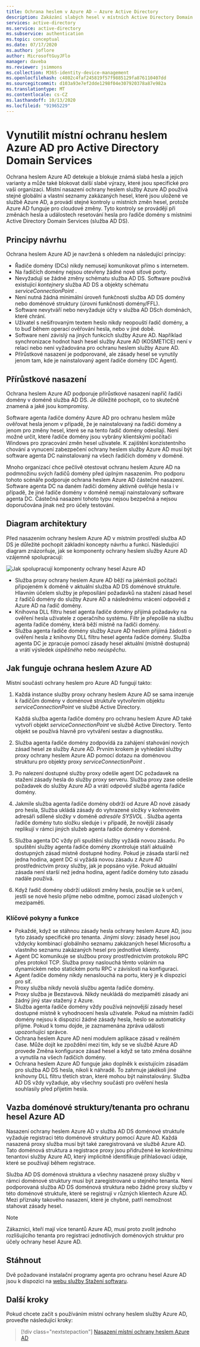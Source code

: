 ```yaml
---
title: Ochrana heslem v Azure AD – Azure Active Directory
description: Zakázání slabých hesel v místních Active Directory Domain Services prostředí pomocí ochrany heslem Azure AD
services: active-directory
ms.service: active-directory
ms.subservice: authentication
ms.topic: conceptual
ms.date: 07/17/2020
ms.author: joflore
author: MicrosoftGuyJFlo
manager: daveba
ms.reviewer: jsimmons
ms.collection: M365-identity-device-management
ms.openlocfilehash: c4802c4faf245819f57f9885129fa876110407dd
ms.sourcegitcommit: d103a93e7ef2dde1298f04e307920378a87e982a
ms.translationtype: MT
ms.contentlocale: cs-CZ
ms.lasthandoff: 10/13/2020
ms.locfileid: "91965229"
---
```

# <a name="enforce-on-premises-azure-ad-password-protection-for-active-directory-domain-services"></a>Vynutilit místní ochranu heslem Azure AD pro Active Directory Domain Services

Ochrana heslem Azure AD detekuje a blokuje známá slabá hesla a jejich varianty a může také blokovat další slabé výrazy, které jsou specifické pro vaši organizaci. Místní nasazení ochrany heslem služby Azure AD používá stejné globální a vlastní seznamy zakázaných hesel, které jsou uložené ve službě Azure AD, a provádí stejné kontroly u místních změn hesel, protože Azure AD funguje pro cloudové změny. Tyto kontroly se provádějí při změnách hesla a událostech resetování hesla pro řadiče domény s místními Active Directory Domain Services (služba AD DS).

## <a name="design-principles"></a>Principy návrhu

Ochrana heslem Azure AD je navržená s ohledem na následující principy:

* Řadiče domény (DCs) nikdy nemusejí komunikovat přímo s internetem.
* Na řadičích domény nejsou otevřeny žádné nové síťové porty.
* Nevyžadují se žádné změny schématu služba AD DS. Software používá existující *kontejnery* služba AD DS a objekty schématu *serviceConnectionPoint* .
* Není nutná žádná minimální úroveň funkčnosti služba AD DS domény nebo doménové struktury (úrovni funkčnosti domény/FFL).
* Software nevytváří nebo nevyžaduje účty v služba AD DSch doménách, které chrání.
* Uživatel s nešifrovaným textem heslo nikdy neopouští řadič domény, a to buď během operací ověřování hesla, nebo v jiné době.
* Software není závislý na jiných funkcích služby Azure AD. Například synchronizace hodnot hash hesel služby Azure AD (KOSMETICE) není v relaci nebo není vyžadována pro ochranu heslem služby Azure AD.
* Přírůstkové nasazení je podporované, ale zásady hesel se vynutily jenom tam, kde je nainstalovaný agent řadiče domény (DC Agent).

## <a name="incremental-deployment"></a>Přírůstkové nasazení

Ochrana heslem Azure AD podporuje přírůstkové nasazení napříč řadiči domény v doméně služba AD DS. Je důležité pochopit, co to skutečně znamená a jaké jsou kompromisy.

Software agenta řadiče domény Azure AD pro ochranu heslem může ověřovat hesla jenom v případě, že je nainstalovaný na řadiči domény a jenom pro změny hesel, které se na tento řadič domény odesílají. Není možné určit, které řadiče domény jsou vybrány klientskými počítači Windows pro zpracování změn hesel uživatele. K zajištění konzistentního chování a vynucení zabezpečení ochrany heslem služby Azure AD musí být software agenta DC nainstalovaný na všech řadičích domény v doméně.

Mnoho organizací chce pečlivě otestovat ochranu heslem Azure AD na podmnožinu svých řadičů domény před úplným nasazením. Pro podporu tohoto scénáře podporuje ochrana heslem Azure AD částečné nasazení. Software agenta DC na daném řadiči domény aktivně ověřuje hesla i v případě, že jiné řadiče domény v doméně nemají nainstalovaný software agenta DC. Částečná nasazení tohoto typu nejsou bezpečná a nejsou doporučována jinak než pro účely testování.

## <a name="architectural-diagram"></a>Diagram architektury

Před nasazením ochrany heslem Azure AD v místním prostředí služba AD DS je důležité pochopit základní koncepty návrhu a funkcí. Následující diagram znázorňuje, jak se komponenty ochrany heslem služby Azure AD vzájemně spolupracují:

![Jak spolupracují komponenty ochrany hesel Azure AD](./media/concept-password-ban-bad-on-premises/azure-ad-password-protection.png)

* Služba proxy ochrany heslem Azure AD běží na jakémkoli počítači připojeném k doméně v aktuální služba AD DS doménové struktuře. Hlavním účelem služby je přeposílání požadavků na stažení zásad hesel z řadičů domény do služby Azure AD a následnému vrácení odpovědí z Azure AD na řadič domény.
* Knihovna DLL filtru hesel agenta řadiče domény přijímá požadavky na ověření hesla uživatele z operačního systému. Filtr je přepošle na službu agenta řadiče domény, která běží místně na řadiči domény.
* Služba agenta řadiče domény služby Azure AD heslem přijímá žádosti o ověření hesla z knihovny DLL filtru hesel agenta řadiče domény. Služba agenta DC je zpracuje pomocí zásady hesel aktuální (místně dostupná) a vrátí výsledek *úspěšného* nebo *neúspěchu*.

## <a name="how-azure-ad-password-protection-works"></a>Jak funguje ochrana heslem Azure AD

Místní součásti ochrany heslem pro Azure AD fungují takto:

1. Každá instance služby proxy ochrany heslem Azure AD se sama inzeruje k řadičům domény v doménové struktuře vytvořením objektu *serviceConnectionPoint* ve službě Active Directory.

    Každá služba agenta řadiče domény pro ochranu heslem Azure AD také vytvoří objekt *serviceConnectionPoint* ve službě Active Directory. Tento objekt se používá hlavně pro vytváření sestav a diagnostiku.

1. Služba agenta řadiče domény zodpovídá za zahájení stahování nových zásad hesel ze služby Azure AD. Prvním krokem je vyhledání služby proxy ochrany heslem Azure AD pomocí dotazu na doménovou strukturu pro objekty proxy *serviceConnectionPoint* .

1. Po nalezení dostupné služby proxy odešle agent DC požadavek na stažení zásady hesla do služby proxy serveru. Služba proxy zase odešle požadavek do služby Azure AD a vrátí odpověď službě agenta řadiče domény.

1. Jakmile služba agenta řadiče domény obdrží od Azure AD nové zásady pro hesla, Služba ukládá zásady do vyhrazené složky v kořenovém adresáři sdílené složky v doméně *adresáře SYSVOL* . Služba agenta řadiče domény tuto složku sleduje i v případě, že novější zásady replikují v rámci jiných služeb agenta řadiče domény v doméně.

1. Služba agenta DC vždy při spuštění služby vyžádá novou zásadu. Po spuštění služby agenta řadiče domény zkontroluje stáří aktuálně dostupných zásad místně dostupné hodiny. Pokud je zásada starší než jedna hodina, agent DC si vyžádá novou zásadu z Azure AD prostřednictvím proxy služby, jak je popsáno výše. Pokud aktuální zásada není starší než jedna hodina, agent řadiče domény tuto zásadu nadále používá.

1. Když řadič domény obdrží události změny hesla, použije se k určení, jestli se nové heslo přijme nebo odmítne, pomocí zásad uložených v mezipaměti.

### <a name="key-considerations-and-features"></a>Klíčové pokyny a funkce

* Pokaždé, když se stáhnou zásady hesla ochrany heslem Azure AD, jsou tyto zásady specifické pro tenanta. Jinými slovy: zásady hesel jsou vždycky kombinací globálního seznamu zakázaných hesel Microsoftu a vlastního seznamu zakázaných hesel pro jednotlivé klienty.
* Agent DC komunikuje se službou proxy prostřednictvím protokolu RPC přes protokol TCP. Služba proxy naslouchá těmto voláním na dynamickém nebo statickém portu RPC v závislosti na konfiguraci.
* Agent řadiče domény nikdy nenaslouchá na portu, který je k dispozici pro síť.
* Proxy služba nikdy nevolá službu agenta řadiče domény.
* Proxy služba je Bezstavová. Nikdy neukládá do mezipaměti zásady ani žádný jiný stav stažený z Azure.
* Služba agenta řadiče domény vždy používá nejnovější zásady hesel dostupné místně k vyhodnocení hesla uživatele. Pokud na místním řadiči domény nejsou k dispozici žádné zásady hesla, heslo se automaticky přijme. Pokud k tomu dojde, je zaznamenána zpráva události upozorňující správce.
* Ochrana heslem Azure AD není modulem aplikace zásad v reálném čase. Může dojít ke zpoždění mezi tím, kdy se ve službě Azure AD provede Změna konfigurace zásad hesel a když se tato změna dosáhne a vynutila na všech řadičích domény.
* Ochrana heslem Azure AD funguje jako doplněk k existujícím zásadám pro služba AD DS hesla, nikoli k náhradě. To zahrnuje jakékoli jiné knihovny DLL filtru třetích stran, které mohou být nainstalovány. Služba AD DS vždy vyžaduje, aby všechny součásti pro ověření hesla souhlasily před přijetím hesla.

## <a name="forest--tenant-binding-for-azure-ad-password-protection"></a>Vazba doménové struktury/tenanta pro ochranu hesel Azure AD

Nasazení ochrany heslem Azure AD v služba AD DS doménové struktuře vyžaduje registraci této doménové struktury pomocí Azure AD. Každá nasazená proxy služba musí být také zaregistrovaná ve službě Azure AD. Tato doménová struktura a registrace proxy jsou přidružené ke konkrétnímu tenantovi služby Azure AD, který implicitně identifikuje přihlašovací údaje, které se používají během registrace.

Služba AD DS doménová struktura a všechny nasazené proxy služby v rámci doménové struktury musí být zaregistrované u stejného tenanta. Není podporovaná služba AD DS doménová struktura nebo žádné proxy služby v této doménové struktuře, které se registrují v různých klientech Azure AD. Mezi příznaky takového nasazení, které je chybné, patří nemožnost stahovat zásady hesel.

> [!NOTE]
> Zákazníci, kteří mají více tenantů Azure AD, musí proto zvolit jednoho rozlišujícího tenanta pro registraci jednotlivých doménových struktur pro účely ochrany hesel Azure AD.

## <a name="download"></a>Stáhnout

Dvě požadované instalační programy agenta pro ochranu hesel Azure AD jsou k dispozici na [webu služby Stažení softwaru](https://www.microsoft.com/download/details.aspx?id=57071).

## <a name="next-steps"></a>Další kroky

Pokud chcete začít s používáním místní ochrany heslem služby Azure AD, proveďte následující kroky:

> [!div class="nextstepaction"]
> [Nasazení místní ochrany heslem Azure AD](howto-password-ban-bad-on-premises-deploy.md)
